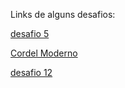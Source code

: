 Links de alguns desafios:

<a href="https://cristhianmichels.github.io/HTML-CSS/desafios/desafio5">desafio 5</a>

<a href="https://cristhianmichels.github.io/Html-Css/Curso-em-Video/desafios/Cordel-Moderno">Cordel Moderno</a>

<a href="https://cristhianmichels.github.io/HTML-CSS/desafios/desafio12">desafio 12</a>

